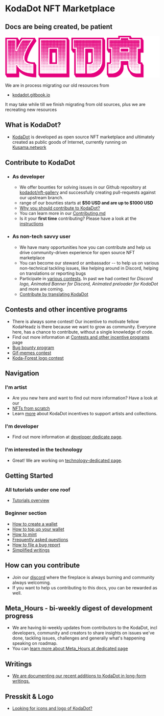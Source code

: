 # KodaDot NFT Marketplace

## Docs are being created, be patient

![KodaDot_logo_v3](./assets/KODA_v3.png)

We are in process migrating our old resources from 
- [kodadot.gitbook.io](https://kodadot.gitbook.io)

It may take while till we finish migrating from old sources, plus we are recreating new resources

## What is KodaDot?

- [KodaDot](https://kodadot.xyz) is developed as open source NFT marketplace and ultimately created as public goods of Internet, currently running on [Kusama.network](https://kusama.network)

## Contribute to KodaDot 

- ### As developer
  - We offer bounties for solving issues in our Github repository at [kodadot/nft-gallery](https://github.com/kodadot/nft-gallery/issues/) and successfully creating pull-requests against our upstream branch.
  - range of our bounties starts at **$50 USD and are up to $1000 USD**
  - [Why you should contribute to KodaDot?](developer.md)
  - You can learn more in our [Contributing.md](https://github.com/kodadot/nft-gallery/blob/main/CONTRIBUTING.md)
  - Is it your **first time** contributing? Please have a look at the [instructions](first_time.md)
 
- ### As non-tech savvy user
  - We have many opportunities how you can contribute and help us drive community-driven experience for open source NFT marketplace
  - You can become our steward or ambassador -- to help us on various non-technical tackling issues, like helping around in Discord, helping on translations or reporting bugs
  - Participate in [various contests](contests-programs.md). In past we had contest for _Discord logo, Animated Banner for Discord, Animated preloader for KodaDot_ and more are coming.
  - [Contribute by translating KodaDot](/incentives/translating-kodadot.md)
  
## Contests and other incentive programs
- There is always some contest! Our incentive to motivate fellow KodaHeadz is there because we want to grow as community. Everyone here, has a chance to contribute, without a single knowledge of code.
- Find out more information at [Contests and other incentive programs](contests-programs.md) page
- [Bug bounty program](contests-programs.md#bug-bounty-program)
- [Gif-memes contest](contests-programs.md#gif-meme-contest)
- [Koda-Forest logo contest](contests-programs.md#koda-forest-logo-contest)

## Navigation

### I'm artist

- Are you new here and want to find out more information? Have a look at our 
- [NFTs from scratch](how-to-make-nft.md)
- Learn [more](get_featured.md) about KodaDot incentives to support artists and collections.

### I'm developer

- Find out more information at [developer dedicate page](developer.md).

### I'm interested in the technology

- Great! We are working on [technology-dedicated page](technology.md).

## Getting Started 

### All tutorials under one roof
- [Tutorials overview](tutorial-overview.md)

### Beginner section 
- [How to create a wallet](tutorials/how-to-create-wallet.md)
- [How to top up your wallet](tutorials/how-to-top-up-wallet.md)
- [How to mint](tutorials/minting.md)
- [Frequently asked questions](FAQ.md)
- [How to file a bug report](tutorials/how-to-bug-report.md)
- [Simplified writings](simplified-writings.md)

## How can you contribute
- Join our [discord](https://discord.gg/kodadot) where the fireplace is always burning and community always welcoming. 
- If you want to help us contributing to this docs, you can be rewarded as well.

## Meta_Hours - bi-weekly digest of development progress 
- We are having bi-weekly updates from contributors to the KodaDot, incl developers, community and creators to share insights on issues we've done, tackling issues, challenges and generally what's happening speaking on roadmap. 
- You can [learn more about Meta_Hours at dedicated page](meta-hours.md)

## Writings
- [We are documenting our recent additions to KodaDot in long-form writings.](writings.md)
 
## Presskit & Logo
- [Looking for icons and logo of KodaDot?](./presskit.md)
